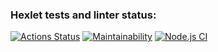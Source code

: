 ### Hexlet tests and linter status:
[![Actions Status](https://github.com/Hamzi25/frontend-project-lvl1/workflows/hexlet-check/badge.svg)](https://github.com/Hamzi25/frontend-project-lvl1/actions)
[![Maintainability](https://api.codeclimate.com/v1/badges/a99a88d28ad37a79dbf6/maintainability)](https://codeclimate.com/github/codeclimate/codeclimate/maintainability)
[![Node.js CI](https://github.com/Hamzi25/frontend-project-lvl1/actions/workflows/nodejs.yml/badge.svg)](https://github.com/Hamzi25/frontend-project-lvl1/actions/workflows/nodejs.yml)
